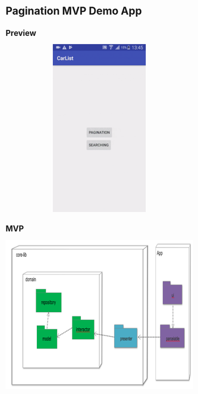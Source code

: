 # Pagination MVP Demo App

## Preview
<p align="center">
<img src="preview.gif" alt="MVP" width="250" height="450"/>
</p>

## MVP
<p align="center">
<img src="mvp.png" alt="MVP" width="800" height="400"/>
</p>

